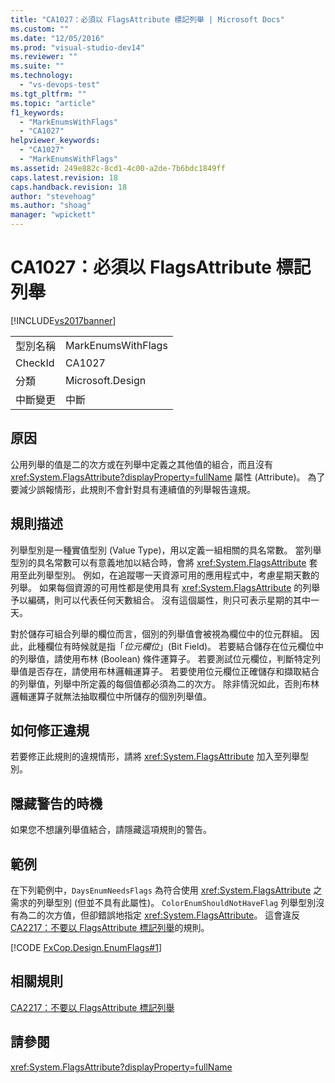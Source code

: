 ```yaml
---
title: "CA1027：必須以 FlagsAttribute 標記列舉 | Microsoft Docs"
ms.custom: ""
ms.date: "12/05/2016"
ms.prod: "visual-studio-dev14"
ms.reviewer: ""
ms.suite: ""
ms.technology: 
  - "vs-devops-test"
ms.tgt_pltfrm: ""
ms.topic: "article"
f1_keywords: 
  - "MarkEnumsWithFlags"
  - "CA1027"
helpviewer_keywords: 
  - "CA1027"
  - "MarkEnumsWithFlags"
ms.assetid: 249e882c-8cd1-4c00-a2de-7b6bdc1849ff
caps.latest.revision: 18
caps.handback.revision: 18
author: "stevehoag"
ms.author: "shoag"
manager: "wpickett"
---
```

# CA1027：必須以 FlagsAttribute 標記列舉
[!INCLUDE[vs2017banner](../code-quality/includes/vs2017banner.md)]

|||  
|-|-|  
|型別名稱|MarkEnumsWithFlags|  
|CheckId|CA1027|  
|分類|Microsoft.Design|  
|中斷變更|中斷|  
  
## 原因  
 公用列舉的值是二的次方或在列舉中定義之其他值的組合，而且沒有 <xref:System.FlagsAttribute?displayProperty=fullName> 屬性 \(Attribute\)。  為了要減少誤報情形，此規則不會針對具有連續值的列舉報告違規。  
  
## 規則描述  
 列舉型別是一種實值型別 \(Value Type\)，用以定義一組相關的具名常數。  當列舉型別的具名常數可以有意義地加以結合時，會將 <xref:System.FlagsAttribute> 套用至此列舉型別。  例如，在追蹤哪一天資源可用的應用程式中，考慮星期天數的列舉。  如果每個資源的可用性都是使用具有 <xref:System.FlagsAttribute> 的列舉予以編碼，則可以代表任何天數組合。  沒有這個屬性，則只可表示星期的其中一天。  
  
 對於儲存可組合列舉的欄位而言，個別的列舉值會被視為欄位中的位元群組。  因此，此種欄位有時候就是指「*位元欄位*」\(Bit Field\)。  若要結合儲存在位元欄位中的列舉值，請使用布林 \(Boolean\) 條件運算子。  若要測試位元欄位，判斷特定列舉值是否存在，請使用布林邏輯運算子。  若要使用位元欄位正確儲存和擷取結合的列舉值，列舉中所定義的每個值都必須為二的次方。  除非情況如此，否則布林邏輯運算子就無法抽取欄位中所儲存的個別列舉值。  
  
## 如何修正違規  
 若要修正此規則的違規情形，請將 <xref:System.FlagsAttribute> 加入至列舉型別。  
  
## 隱藏警告的時機  
 如果您不想讓列舉值結合，請隱藏這項規則的警告。  
  
## 範例  
 在下列範例中，`DaysEnumNeedsFlags` 為符合使用 <xref:System.FlagsAttribute> 之需求的列舉型別 \(但並不具有此屬性\)。  `ColorEnumShouldNotHaveFlag` 列舉型別沒有為二的次方值，但卻錯誤地指定 <xref:System.FlagsAttribute>。  這會違反[CA2217：不要以 FlagsAttribute 標記列舉](../code-quality/ca2217-do-not-mark-enums-with-flagsattribute.md)的規則。  
  
 [!CODE [FxCop.Design.EnumFlags#1](../CodeSnippet/VS_Snippets_CodeAnalysis/FxCop.Design.EnumFlags#1)]  
  
## 相關規則  
 [CA2217：不要以 FlagsAttribute 標記列舉](../code-quality/ca2217-do-not-mark-enums-with-flagsattribute.md)  
  
## 請參閱  
 <xref:System.FlagsAttribute?displayProperty=fullName>